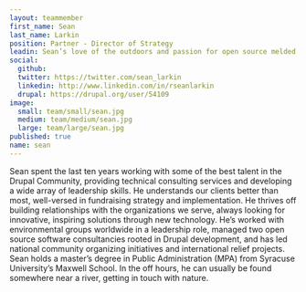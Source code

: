 ```yaml
---
layout: teammember
first_name: Sean
last_name: Larkin
position: Partner - Director of Strategy
leadin: Sean’s love of the outdoors and passion for open source melded to create a fairly well-balanced geek, but it was his background in nonprofit development that inspired him to create ThinkShout with Lev Tsypin. Now, he leads a team of open source champions, bringing smart technology to the organizations he cares about.
social:
  github: 
  twitter: https://twitter.com/sean_larkin
  linkedin: http://www.linkedin.com/in/rseanlarkin
  drupal: https://drupal.org/user/54109
image:
  small: team/small/sean.jpg
  medium: team/medium/sean.jpg
  large: team/large/sean.jpg
published: true
name: sean
---
```

Sean spent the last ten years working with some of the best talent in the Drupal Community, providing technical consulting services and developing a wide array of leadership skills. He understands our clients better than most, well-versed in fundraising strategy and implementation. He thrives off building relationships with the organizations we serve, always looking for innovative, inspiring solutions through new technology. He’s worked with environmental groups worldwide in a leadership role, managed two open source software consultancies rooted in Drupal development, and has led national community organizing initiatives and international relief projects. Sean holds a master’s degree in Public Administration (MPA) from Syracuse University’s Maxwell School. In the off hours, he can usually be found somewhere near a river, getting in touch with nature.